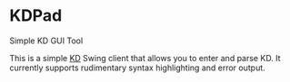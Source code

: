 # KDPad
Simple KD GUI Tool

This is a simple [KD](https://github.com/kixi-io/Ki.Docs/wiki/Ki-Data-(KD)) Swing client that allows you to enter and parse KD. It currently supports rudimentary syntax highlighting and error output.
